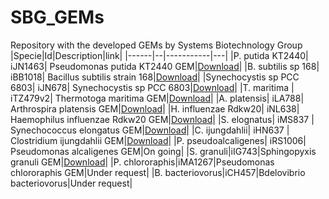 # SBG_GEMs
Repository with the developed GEMs by Systems Biotechnology Group
|Specie|Id|Description|link|
|------|--|-----------|---|
|P. putida KT2440| iJN1463| Pseudomonas putida KT2440 GEM|[Download](https://github.com/SBGlab/SBG_GEMs/raw/main/GEMs/Pseudomonas_putida_KT2440/iJN1463.xml)|
|B. subtilis sp 168| iBB1018| Bacillus subtilis strain 168|[Download](https://github.com/SBGlab/SBG_GEMs/raw/main/GEMs/Bacillus_subtilis_168/iBB1018.xml)|
|Synechocystis sp PCC 6803| iJN678| Synechocystis sp PCC 6803|[Download](https://github.com/SBGlab/SBG_GEMs/raw/main/GEMs/Synechocistis/iJN678.xml)|
|T. maritima | iTZ479v2| Thermotoga maritima GEM|[Download](GEMs/Thermotoga_maritima)|
|A. platensis| iLA788| Arthrospira platensis GEM|[Download](https://github.com/SBGlab/SBG_GEMs/raw/main/GEMs/Arthrospira_platensis/iLA788.xml)|
|H. influenzae Rdkw20| iNL638| Haemophilus influenzae Rdkw20 GEM|[Download](https://github.com/SBGlab/SBG_GEMs/raw/main/GEMs/Haemophilus_influenzae/iNL638.xml)|
|S. elognatus| iMS837 | Synechococcus elongatus GEM|[Download](https://github.com/SBGlab/SBG_GEMs/raw/main/GEMs/Synechococcus_elongatus/iMS837.xml)|
|C. ijungdahlii| iHN637 | Clostridium ijungdahlii GEM|[Download](https://github.com/SBGlab/SBG_GEMs/raw/main/GEMs/Clostridium_ijungdahlii/iHN637.xml)|
|P. pseudoalcaligenes| iRS1006| Pseudomonas alcaligenes GEM|On going|
|S. granuli|iIG743|Sphingopyxis granuli GEM|[Download](https://github.com/SBGlab/SBG_GEMs/raw/main/GEMs/Sphingopyxis_granuli/iIG743.xlsx)|
|P. chlororaphis|iMA1267|Pseudomonas chlororaphis GEM|Under request|
|B. bacteriovorus|iCH457|Bdelovibrio bacteriovorus|Under request|
